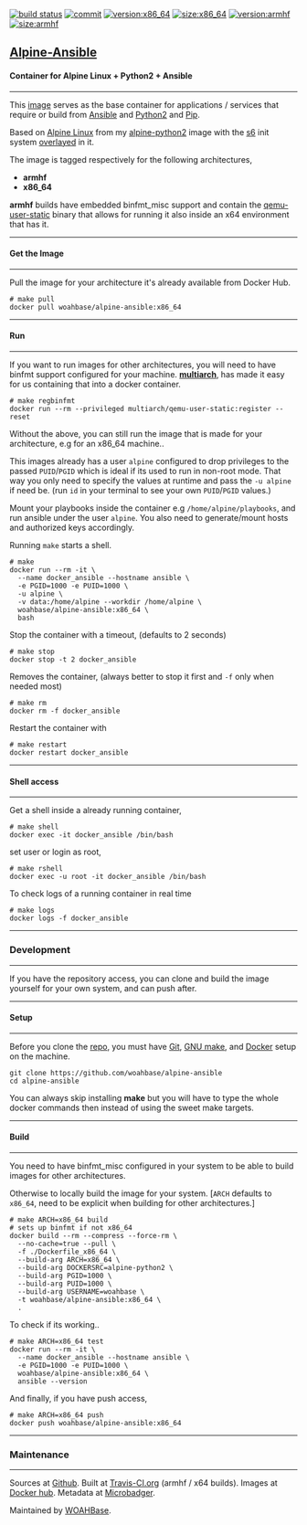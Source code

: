 [![build status][251]][232] [![commit][255]][231] [![version:x86_64][256]][235] [![size:x86_64][257]][235] [![version:armhf][258]][236] [![size:armhf][259]][236]

## [Alpine-Ansible][234]
#### Container for Alpine Linux + Python2 + Ansible
---

This [image][233] serves as the base container for applications
/ services that require or build from [Ansible][135] and
[Python2][136] and [Pip][137].

Based on [Alpine Linux][131] from my [alpine-python2][132] image with
the [s6][133] init system [overlayed][134] in it.

The image is tagged respectively for the following architectures,
* **armhf**
* **x86_64**

**armhf** builds have embedded binfmt_misc support and contain the
[qemu-user-static][105] binary that allows for running it also inside
an x64 environment that has it.

---
#### Get the Image
---

Pull the image for your architecture it's already available from
Docker Hub.

```
# make pull
docker pull woahbase/alpine-ansible:x86_64
```

---
#### Run
---

If you want to run images for other architectures, you will need
to have binfmt support configured for your machine. [**multiarch**][104],
has made it easy for us containing that into a docker container.

```
# make regbinfmt
docker run --rm --privileged multiarch/qemu-user-static:register --reset
```

Without the above, you can still run the image that is made for your
architecture, e.g for an x86_64 machine..

This images already has a user `alpine` configured to drop
privileges to the passed `PUID`/`PGID` which is ideal if its used
to run in non-root mode. That way you only need to specify the
values at runtime and pass the `-u alpine` if need be. (run `id`
in your terminal to see your own `PUID`/`PGID` values.)

Mount your playbooks inside the container e.g
`/home/alpine/playbooks`, and run ansible under the user `alpine`.
You also need to generate/mount hosts and authorized keys
accordingly.

Running `make` starts a shell.

```
# make
docker run --rm -it \
  --name docker_ansible --hostname ansible \
  -e PGID=1000 -e PUID=1000 \
  -u alpine \
  -v data:/home/alpine --workdir /home/alpine \
  woahbase/alpine-ansible:x86_64 \
  bash
```

Stop the container with a timeout, (defaults to 2 seconds)

```
# make stop
docker stop -t 2 docker_ansible
```

Removes the container, (always better to stop it first and `-f`
only when needed most)

```
# make rm
docker rm -f docker_ansible
```

Restart the container with

```
# make restart
docker restart docker_ansible
```

---
#### Shell access
---

Get a shell inside a already running container,

```
# make shell
docker exec -it docker_ansible /bin/bash
```

set user or login as root,

```
# make rshell
docker exec -u root -it docker_ansible /bin/bash
```

To check logs of a running container in real time

```
# make logs
docker logs -f docker_ansible
```

---
### Development
---

If you have the repository access, you can clone and
build the image yourself for your own system, and can push after.

---
#### Setup
---

Before you clone the [repo][231], you must have [Git][101], [GNU make][102],
and [Docker][103] setup on the machine.

```
git clone https://github.com/woahbase/alpine-ansible
cd alpine-ansible
```
You can always skip installing **make** but you will have to
type the whole docker commands then instead of using the sweet
make targets.

---
#### Build
---

You need to have binfmt_misc configured in your system to be able
to build images for other architectures.

Otherwise to locally build the image for your system.
[`ARCH` defaults to `x86_64`, need to be explicit when building
for other architectures.]

```
# make ARCH=x86_64 build
# sets up binfmt if not x86_64
docker build --rm --compress --force-rm \
  --no-cache=true --pull \
  -f ./Dockerfile_x86_64 \
  --build-arg ARCH=x86_64 \
  --build-arg DOCKERSRC=alpine-python2 \
  --build-arg PGID=1000 \
  --build-arg PUID=1000 \
  --build-arg USERNAME=woahbase \
  -t woahbase/alpine-ansible:x86_64 \
  .
```

To check if its working..

```
# make ARCH=x86_64 test
docker run --rm -it \
  --name docker_ansible --hostname ansible \
  -e PGID=1000 -e PUID=1000 \
  woahbase/alpine-ansible:x86_64 \
  ansible --version
```

And finally, if you have push access,

```
# make ARCH=x86_64 push
docker push woahbase/alpine-ansible:x86_64
```

---
### Maintenance
---

Sources at [Github][106]. Built at [Travis-CI.org][107] (armhf / x64 builds). Images at [Docker hub][108]. Metadata at [Microbadger][109].

Maintained by [WOAHBase][204].

[101]: https://git-scm.com
[102]: https://www.gnu.org/software/make/
[103]: https://www.docker.com
[104]: https://hub.docker.com/r/multiarch/qemu-user-static/
[105]: https://github.com/multiarch/qemu-user-static/releases/
[106]: https://github.com/
[107]: https://travis-ci.org/
[108]: https://hub.docker.com/
[109]: https://microbadger.com/

[131]: https://alpinelinux.org/
[132]: https://hub.docker.com/r/woahbase/alpine-python2
[133]: https://skarnet.org/software/s6/
[134]: https://github.com/just-containers/s6-overlay
[135]: https://www.ansible.com/
[136]: https://www.python.org/
[137]: https://pypi.python.org/pypi/pip

[201]: https://github.com/woahbase
[202]: https://travis-ci.org/woahbase/
[203]: https://hub.docker.com/u/woahbase
[204]: https://woahbase.online/

[231]: https://github.com/woahbase/alpine-ansible
[232]: https://travis-ci.org/woahbase/alpine-ansible
[233]: https://hub.docker.com/r/woahbase/alpine-ansible
[234]: https://woahbase.online/#/images/alpine-ansible
[235]: https://microbadger.com/images/woahbase/alpine-ansible:x86_64
[236]: https://microbadger.com/images/woahbase/alpine-ansible:armhf

[251]: https://travis-ci.org/woahbase/alpine-ansible.svg?branch=master

[255]: https://images.microbadger.com/badges/commit/woahbase/alpine-ansible.svg

[256]: https://images.microbadger.com/badges/version/woahbase/alpine-ansible:x86_64.svg
[257]: https://images.microbadger.com/badges/image/woahbase/alpine-ansible:x86_64.svg

[258]: https://images.microbadger.com/badges/version/woahbase/alpine-ansible:armhf.svg
[259]: https://images.microbadger.com/badges/image/woahbase/alpine-ansible:armhf.svg
